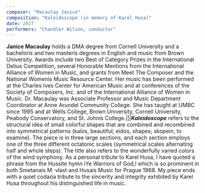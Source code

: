 ```yaml
---
composer: "Macaulay Janice"
composition: "Kaleidoscope (in memory of Karel Husa)"
date: 2017
performers: "Chandler Wilson, conductor"
---
```

**Janice Macaulay** holds a DMA degree from Cornell University and a bachelorís and two masterís degrees in English and music from Brown University.  Awards include two Best of Category Prizes in the International Delius Competition, several Honorable Mentions from the International Alliance of Women in Music, and grants from Meet The Composer and the National Womenís Music Resource Center.  Her music has been performed at the Charles Ives Center for American Music and at conferences of the Society of Composers, Inc. and of the International Alliance of Women in Music. Dr. Macaulay was Associate Professor and Music Department Coordinator at Anne Arundel Community College. She has taught at UMBC since 1995 and at Wells College, Brown University, Cornell University, Peabody Conservatory, and St. Johnís College.|||**_Kaleidoscope_** refers to the structural idea of small colorful shapes that are combined and recombined into symmetrical patterns (kalos, beautiful; eidos, shapes; skopein, to examine). The piece is in three large sections, and each section employs one of the three different octatonic scales (symmetrical scales alternating half and whole steps). The title also refers to the wonderfully varied colors of the wind symphony. As a personal tribute to Karel Husa, I have quoted a phrase from the Hussite hymn ìYe Warriors of God,î which is so prominent in both Smetanaís M· vlast and Husaís Music for Prague 1968. My piece ends with a quiet codaóa tribute to the sincerity and integrity exhibited by Karel Husa throughout his distinguished life in music.